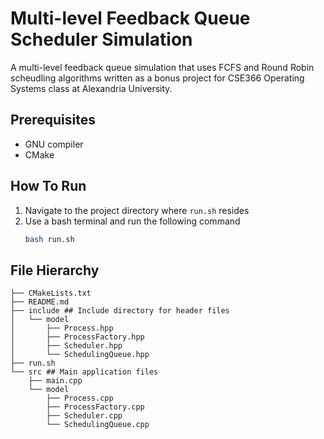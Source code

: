 # Multi-level Feedback Queue Scheduler Simulation
A multi-level feedback queue simulation that uses FCFS and Round Robin scheudling algorithms written as a bonus project for CSE366 Operating Systems class at Alexandria University.

## Prerequisites
- GNU compiler
- CMake

## How To Run
1. Navigate to the project directory where ```run.sh``` resides
2. Use a bash terminal and run the following command
   ```bash
   bash run.sh
   ```

## File Hierarchy
```
├── CMakeLists.txt
├── README.md
├── include ## Include directory for header files
│   └── model
│       ├── Process.hpp
│       ├── ProcessFactory.hpp
│       ├── Scheduler.hpp
│       └── SchedulingQueue.hpp
├── run.sh
└── src ## Main application files
    ├── main.cpp
    └── model
        ├── Process.cpp
        ├── ProcessFactory.cpp
        ├── Scheduler.cpp
        └── SchedulingQueue.cpp
```
